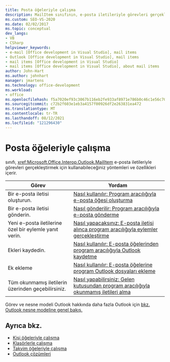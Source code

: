 ```yaml
---
title: Posta öğeleriyle çalışma
description: MailItem sınıfının, e-posta iletileriyle görevleri gerçekleştirmek için kullanılan yöntemleri ve özellikleri içerdiğini öğrenin.
ms.custom: SEO-VS-2020
ms.date: 02/02/2017
ms.topic: conceptual
dev_langs:
- VB
- CSharp
helpviewer_keywords:
- e-mail [Office development in Visual Studio], mail items
- Outlook [Office development in Visual Studio], mail items
- mail items [Office development in Visual Studio]
- mail items [Office development in Visual Studio], about mail items
author: John-Hart
ms.author: johnhart
manager: jmartens
ms.technology: office-development
ms.workload:
- office
ms.openlocfilehash: f5a7020ef93c3067b116eb2fe933af8971e786b0c46c1e56c70ee4b23cb60103
ms.sourcegitcommit: c72b2f603e1eb3a4157f00926df2e263831ea472
ms.translationtype: MT
ms.contentlocale: tr-TR
ms.lasthandoff: 08/12/2021
ms.locfileid: "121296430"
---
```

# <a name="work-with-mail-items"></a>Posta öğeleriyle çalışma
  sınıfı, <xref:Microsoft.Office.Interop.Outlook.MailItem> e-posta iletileriyle görevleri gerçekleştirmek için kullanabileceğiniz yöntemleri ve özellikleri içerir.

|Görev|Yordam|
|----------|---------------|
|Bir e-posta iletisi oluşturun.|[Nasıl kullanılır: Program aracılığıyla e-posta öğesi oluşturma](../vsto/how-to-programmatically-create-an-e-mail-item.md)|
|Bir e-posta iletisi gönderin.|[Nasıl gönderilir: Program aracılığıyla e-posta gönderme](../vsto/how-to-programmatically-send-e-mail-programmatically.md)|
|Yeni e-posta iletilerine özel bir eylemle yanıt verin.|[Nasıl yapacaksınız: E-posta iletisi alınca program aracılığıyla eylemler gerçekleştirme](../vsto/how-to-programmatically-perform-actions-when-an-e-mail-message-is-received.md)|
|Ekleri kaydedin.|[Nasıl kullanılır: E-posta öğelerinden program aracılığıyla Outlook kaydetme](../vsto/how-to-programmatically-save-attachments-from-outlook-e-mail-items.md)|
|Ek ekleme|[Nasıl kullanılır: E-posta öğelerine program Outlook dosyaları ekleme](../vsto/how-to-programmatically-attach-files-to-outlook-e-mail-items.md)|
|Tüm okunmamış iletilerin üzerinden geçebilirsiniz.|[Nasıl yapabilirsiniz: Gelen kutusundan program aracılığıyla okunmamış iletileri alma](../vsto/how-to-programmatically-retrieve-unread-messages-from-the-inbox.md)|

 Görev ve nesne modeli Outlook hakkında daha fazla Outlook için [bkz. Outlook nesne modeline genel bakış.](../vsto/outlook-object-model-overview.md)

## <a name="see-also"></a>Ayrıca bkz.
- [Kişi öğeleriyle çalışma](../vsto/working-with-contact-items.md)
- [Klasörlerle çalışma](../vsto/working-with-folders.md)
- [Takvim öğeleriyle çalışma](../vsto/working-with-calendar-items.md)
- [Outlook çözümleri](../vsto/outlook-solutions.md)
